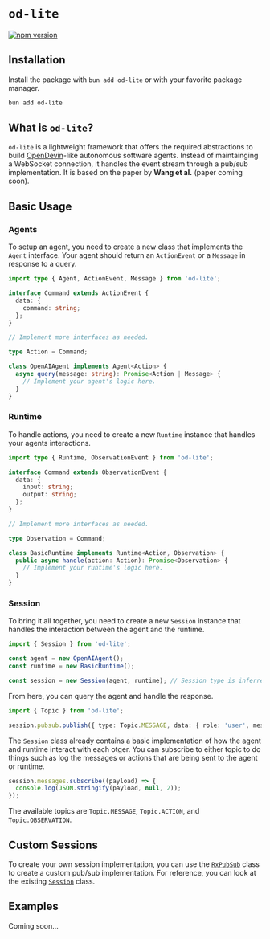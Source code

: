 # `od-lite`

[![npm version](https://badge.fury.io/js/od-lite.svg?kill_cache=1)](https://badge.fury.io/js/od-lite)

## Installation

Install the package with `bun add od-lite` or with your favorite package manager.

```sh
bun add od-lite
```

## What is `od-lite`?

`od-lite` is a lightweight framework that offers the required abstractions to build [OpenDevin](https://github.com/OpenDevin/OpenDevin)-like autonomous software agents. Instead of maintainging a WebSocket connection, it handles the event stream through a pub/sub implementation. It is based on the paper by **Wang et al.** (paper coming soon).

## Basic Usage

### Agents

To setup an agent, you need to create a new class that implements the `Agent` interface. Your agent should return an `ActionEvent` or a `Message` in response to a query.

```ts
import type { Agent, ActionEvent, Message } from 'od-lite';

interface Command extends ActionEvent {
  data: {
    command: string;
  };
}

// Implement more interfaces as needed.

type Action = Command;

class OpenAIAgent implements Agent<Action> {
  async query(message: string): Promise<Action | Message> {
    // Implement your agent's logic here.
  }
}
```

### Runtime

To handle actions, you need to create a new `Runtime` instance that handles your agents interactions.

```ts
import type { Runtime, ObservationEvent } from 'od-lite';

interface Command extends ObservationEvent {
  data: {
    input: string;
    output: string;
  };
}

// Implement more interfaces as needed.

type Observation = Command;

class BasicRuntime implements Runtime<Action, Observation> {
  public async handle(action: Action): Promise<Observation> {
    // Implement your runtime's logic here.
  }
}
```

### Session

To bring it all together, you need to create a new `Session` instance that handles the interaction between the agent and the runtime.

```ts
import { Session } from 'od-lite';

const agent = new OpenAIAgent();
const runtime = new BasicRuntime();

const session = new Session(agent, runtime); // Session type is inferred.
```

From here, you can query the agent and handle the response.

```ts
import { Topic } from 'od-lite';

session.pubsub.publish({ type: Topic.MESSAGE, data: { role: 'user', message: 'Please run ls in the terminal' } });
```

The `Session` class already contains a basic implementation of how the agent and runtime interact with each otger. You can subscribe to either topic to do things such as log the messages or actions that are being sent to the agent or runtime.

```ts
session.messages.subscribe((payload) => {
  console.log(JSON.stringify(payload, null, 2));
});
```

The available topics are `Topic.MESSAGE`, `Topic.ACTION`, and `Topic.OBSERVATION`.

## Custom Sessions

To create your own session implementation, you can use the [`RxPubSub`](./src/core/utils/rx-pub-sub.ts) class to create a custom pub/sub implementation. For reference, you can look at the existing [`Session`](./src/core/session.ts) class.

## Examples

Coming soon...
